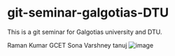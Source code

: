 # git-seminar-galgotias-DTU

This is a git seminar for Galgotias university and DTU.

Raman Kumar GCET
Sona Varshney
tanuj
![image](https://user-images.githubusercontent.com/85516648/153716908-0ca0329c-eaae-44bd-a26e-d7f1f54e225c.png)
